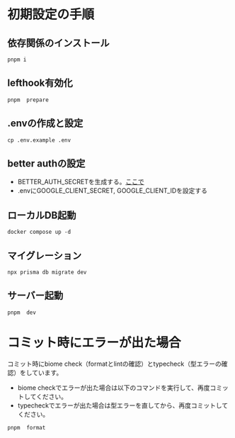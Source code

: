 # 初期設定の手順

## 依存関係のインストール
```
pnpm i
```

## lefthook有効化
```
pnpm  prepare
```

## .envの作成と設定
```
cp .env.example .env
```

## better authの設定

- BETTER_AUTH_SECRETを生成する。[ここで](https://www.better-auth.com/docs/installation)
- .envにGOOGLE_CLIENT_SECRET, GOOGLE_CLIENT_IDを設定する

## ローカルDB起動
```
docker compose up -d
```

## マイグレーション
```
npx prisma db migrate dev
```

## サーバー起動
```
pnpm  dev
```


# コミット時にエラーが出た場合
コミット時にbiome check（formatとlintの確認）とtypecheck（型エラーの確認）をしています。
- biome checkでエラーが出た場合は以下のコマンドを実行して、再度コミットしてください。 
- typecheckでエラーが出た場合は型エラーを直してから、再度コミットしてください。

```
pnpm  format
```




